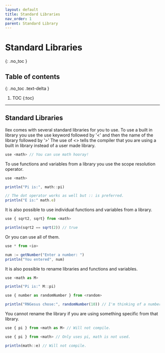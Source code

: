 ```yaml
---
layout: default
title: Standard Libraries
nav_order: 1
parent: Standard Library
---
```


# Standard Libraries
{: .no_toc }

## Table of contents
{: .no_toc .text-delta }

1. TOC
{:toc}

---

## Standard Libraries

Ilex comes with several standard libraries for you to use. To use a built in library you use the use keyword followed by '<' and then the name of the library followed by '>' The use of <> tells the compiler that you are using a built in library instead of a user made library.

```ts
use <math> // You can use math hooray!
```

To use functions and variables from a library you use the scope resolution operator.

```ts
use <math>

println("Pi is:", math::pi)

// The dot operator works as well but :: is preferred.
println("E is:" math.e)
```

It is also possible to use individual functions and variables from a library.

```ts
use { sqrt2, sqrt} from <math>

println(sqrt2 == sqrt(2)) // true
```

Or you can use all of them.

```ts
use * from <io>

num := getNumber("Enter a number: ")
println("You entered", num)
```

It is also possible to rename libraries and functions and variables.

```ts
use <math as M>

println("Pi is:" M::pi)
```

```ts
use { number as randomNumber } from <random>

println("RNGesus chose:", randomNumber(10)) // I'm thinking of a number between 1 and 10...
```

You cannot rename the library if you are using something specific from that library.

```ts
use { pi } from <math as M> // Will not compile.
```

```ts
use { pi } from <math> // Only uses pi, math is not used.

println(math::e) // Will not compile.
```
